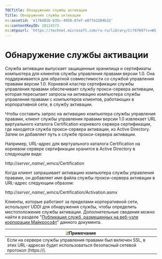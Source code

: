 ```yaml
---
TOCTitle: Обнаружение службы активации
Title: Обнаружение службы активации
ms:assetid: 'e178d81b-b35c-4958-87ef-e077e2204b32'
ms:contentKeyID: 18124573
ms:mtpsurl: 'https://technet.microsoft.com/ru-ru/library/Cc747697(v=WS.10)'
---
```


Обнаружение службы активации
============================

Служба активации выпускает защищенные хранилища и сертификаты компьютера для клиентов службы управления правами версии 1.0. Она поддерживается для обратной совместимости со службой управления правами версии 1.0. Корневой кластер сертификации службы управления правами обеспечивает службу прокси-сервера активации, которая пересылает запросы на активацию компьютера службы управления правами с компьютеров клиентов, работающих в корпоративной сети, в службу активации.

Чтобы составить запрос на активацию компьютера службы управления правами, клиент службы управления правами версии 1.0 извлекает URL виртуального каталога Certification корневого сервера сертификации, где находится служба прокси-сервера активации, из Active Directory. Затем он добавляет путь к службе прокси-сервера активации.

Например, URL-адрес для виртуального каталога Certification на корневом сервере сертификации хранится в Active Directory в следующем виде:

http://*server\_name*/\_wmcs/Certification

Когда клиент запрашивает активацию компьютера службы управления правами, он добавляет имя файла службы прокси-сервера активации в URL-адрес следующим образом:

http://*server\_name*/\_wmcs/Certification/Activation.asmx

Клиенты, которые работают за пределами корпоративной сети, используют UDDI для обнаружения службы, чтобы определить местоположение службы активации. Дополнительные сведения можно найти в разделе "[Публикация служб, размещенных на веб-узле корпорации Майкрософт](https://technet.microsoft.com/7ee8cb4d-1b46-48be-8a4c-5ff6a458231a)" данного документа.

| ![](images/Cc747697.note(WS.10).gif)Примечание                                                                |
|--------------------------------------------------------------------------------------------------------------------------------------------|
| Если на сервере службы управления правами был включен SSL, в этих URL-адресах будет использоваться безопасный сетевой протокол (https://). |
